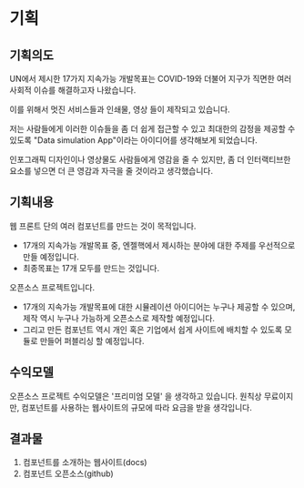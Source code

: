 # 기획

## 기획의도

UN에서 제시한 17가지 지속가능 개발목표는 COVID-19와 더불어 지구가 직면한 여러 사회적 이슈를 해결하고자 나왔습니다.

이를 위해서 멋진 서비스들과 인쇄물, 영상 들이 제작되고 있습니다.

저는 사람들에게 이러한 이슈들을 좀 더 쉽게 접근할 수 있고 최대한의 감정을 제공할 수 있도록 "Data simulation App"이라는 아이디어를 생각해보게 되었습니다.

인포그래픽 디자인이나 영상물도 사람들에게 영감을 줄 수 있지만, 좀 더 인터랙티브한 요소를 넣으면 더 큰 영감과 자극을 줄 것이라고 생각했습니다.

## 기획내용

웹 프론트 단의 여러 컴포넌트를 만드는 것이 목적입니다.

- 17개의 지속가능 개발목표 중, 엔젤핵에서 제시하는 분야에 대한 주제를 우선적으로 만들 예정입니다.
- 최종목표는 17개 모두를 만드는 것입니다.

오픈소스 프로젝트입니다.

- 17개의 지속가능 개발목표에 대한 시뮬레이션 아이디어는 누구나 제공할 수 있으며, 제작 역시 누구나 가능하게 오픈소스로 제작할 예정입니다.
- 그리고 만든 컴포넌트 역시 개인 혹은 기업에서 쉽게 사이트에 배치할 수 있도록 모듈로 만들어 퍼블리싱 할 예정입니다.

## 수익모델

오픈소스 프로젝트 수익모델은 '프리미엄 모델' 을 생각하고 있습니다. 원칙상 무료이지만, 컴포넌트를 사용하는 웹사이트의 규모에 따라 요금을 받을 생각입니다.

## 결과물

1. 컴포넌트를 소개하는 웹사이트(docs)
2. 컴포넌트 오픈소스(github)
